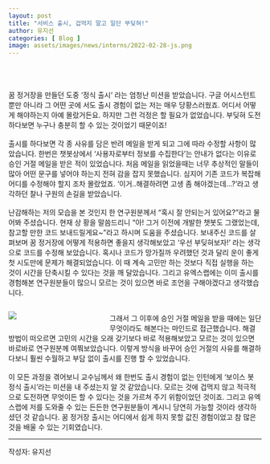 ```yaml
---
layout: post
title: "서비스 출시, 겁먹지 말고 일단 부딪혀!"
author: 유지선
categories: [ Blog ]
image: assets/images/news/interns/2022-02-28-js.png
---
```


<br><br><br>
꿈 정거장을 만들던 도중 ‘정식 출시’ 라는 엄청난 미션을 받았습니다. 구글 어시스턴트 뿐만 아니라 그 어떤 곳에 서도 출시 경험이 없는 저는 매우 당황스러웠죠. 어디서 어떻게 해야하는지 아예 몰랐거든요. 하지만 그런 걱정은 할 필요가 없었습니다. 부딪혀 도전하다보면 누구나 충분히 할 수 있는 것이었기 때문이죠!
<br><br>
출시를 하다보면 각 종 사유를 담은 반려 메일을 받게 되고 그에 따라 수정할 사항이 많았습니다. 한번은 챗봇상에서 ‘사용자로부터 정보를 수집한다’는 안내가 없다는 이유로 승인 거절 메일을 받은 적이 있었습니다. 처음 메일을 읽었을때는 너무 추상적인 말들이 많아 어떤 문구를 넣어야 하는지 전혀 감을 잡지 못했습니다. 심지어 기존 코드가 복잡해 어디를 수정해야 할지 조차 몰랐었죠. ‘이거..해결하려면 고생 좀 해야겠는데...?’라고 생각하던 찰나 구원의 손길을 받았습니다.
<br><br>
난감해하는 저의 모습을 본 것인지 한 연구원분께서 “혹시 잘 안되는거 있어요?”라고 물어봐 주셨습니다. 현재 상 황을 말씀드리니 “아! 그거 이전에 개발한 챗봇도 그랬었는데, 참고할 만한 코드 보내드릴게요~”라고 하시며 도움을 주셨습니다. 보내주신 코드를 살펴보며 꿈 정거장에 어떻게 적용하면 좋을지 생각해보았고 ‘우선 부딪혀보자!’ 라는 생각으로 코드를 수정해 보았습니다. 혹시나 코드가 망가질까 우려했던 것과 달리 운이 좋게 첫 시도만에 문제가 해결되었습니다. 이 때 계속 고민만 하는 것보다 직접 실행을 하는 것이 시간을 단축시킬 수 있다는 것을 깨 달았습니다. 그리고 유엑스랩에는 이미 출시를 경험해본 연구원분들이 많으니 모르는 것이 있으면 바로 조언을 구해야겠다고 생각했습니다.
<br>
<figure style = "float:left; margin-left: auto; margin-right: auto; width: 40%;">
    <img src="{{site.baseurl}}/assets/images/news/interns/2022-02-28-js.png">
</figure>
<br>
그래서 그 이후에 승인 거절 메일을 받을 때에는 일단 무엇이라도 해본다는 마인드로 접근했습니다. 해결방법이 떠오르면 고민의 시간을 오래 갖기보다 바로 적용해보았고 모르는 것이 있으면 바로바로 연구원분께 여쭤보았습니다. 이렇게 방식을 바꾸어 승인 거절의 사유를 해결하다보니 훨씬 수월하고 부담 없이 출시를 진행 할 수 있었습니다.
<br><br>
이 모든 과정을 겪어보니 교수님께서 왜 한번도 출시 경험이 없는 인턴에게 ‘보이스 봇 정식 출시’라는 미션을 내 주셨는지 알 것 같았습니다. 모르는 것에 겁먹지 않고 적극적으로 도전하면 무엇이든 할 수 있다는 것을 가르쳐 주기 위함이었던 것이죠. 그리고 유엑스랩에 저를 도와줄 수 있는 든든한 연구원분들이 계시니 당연히 가능할 것이라 생각하셨던 것 같습니다. 꿈 정거장 출시는 어디에서 쉽게 하지 못할 값진 경험이었고 참 많은 것을 배울 수 있는 기회였습니다.
<br>
<hr>
작성자: 유지선 <br>